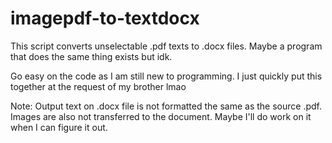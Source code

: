 # imagepdf-to-textdocx
 
This script converts unselectable .pdf texts to .docx files. Maybe a program that does the same thing exists but idk.

Go easy on the code as I am still new to programming. I just quickly put this together at the request of my brother lmao


Note: Output text on .docx file is not formatted the same as the source .pdf. Images are also not transferred to the document. Maybe I'll do work on it when I can figure it out.
